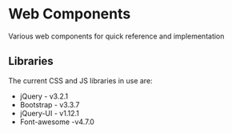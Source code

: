 # Web Components
Various web components for quick reference and implementation


## Libraries
The current CSS and JS libraries in use are:

* jQuery - v3.2.1
* Bootstrap - v3.3.7
* jQuery-UI - v1.12.1
* Font-awesome -v4.7.0

